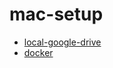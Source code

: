# mac-setup

- [local-google-drive](https://www.google.com/drive/download/)
- [docker](https://www.docker.com/get-started)
